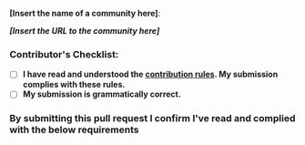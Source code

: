 **[Insert the name of a community here]**:

**_[Insert the URL to the community here]_**

### Contributor's Checklist:

- [ ] **I have read and understood the [contribution rules](https://github.com/nikit0ns/Ukrainian_IT_Communities/blob/master/CONTRIBUTING.md). My submission complies with these rules.**
- [ ] **My submission is grammatically correct.**

### By submitting this pull request I confirm I've read and complied with the below requirements 
